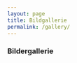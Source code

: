 ```yaml
---
layout: page
title: Bildgallerie
permalink: /gallery/
---
```


### Bildergallerie

<style>
.dummieAbb {display:none;}
</style>

<img class="dummieAbb" src="/dummie/images/abb-dummies.001.png" onclick="plusDivs(+1)">
<img class="dummieAbb" src="/dummie/images/abb-dummies.002.png" onclick="plusDivs(+1)">
<img class="dummieAbb" src="/dummie/images/abb-dummies.003.png" onclick="plusDivs(+1)">
<img class="dummieAbb" src="/dummie/images/abb-dummies.004.png" onclick="plusDivs(+1)">
<img class="dummieAbb" src="/dummie/images/abb-dummies.005.png" onclick="plusDivs(+1)">


<script>
var slideIndex = 1;
showDivs(slideIndex);

function plusDivs(n) {
  showDivs(slideIndex += n);
}

function showDivs(n) {
  var i;
  var x = document.getElementsByClassName("dummieAbb");
  if (n > x.length) {slideIndex = 1} 
  if (n < 1) {slideIndex = x.length} ;
  for (i = 0; i < x.length; i++) {
    x[i].style.display = "none"; 
  }
  x[slideIndex-1].style.display = "block"; 
}
</script>


